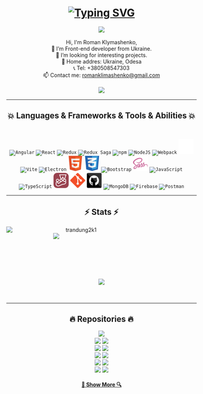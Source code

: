 <h1 align="center">
<a href="https://git.io/typing-svg"><img src="https://readme-typing-svg.demolab.com?font=Fira+Code&weight=900&pause=1000&duration=5000&center=true&vCenter=true&multiline=false&repeat=false&width=400&height=50&lines=Hi!+Nice+to+meet+you!" alt="Typing SVG"/></a>
</h1>
<p align="center">
  <img width="auto" height="500" src="https://media.tenor.com/Wl-KdhG1N24AAAAd/cats.gif">
</p>
<p align="center">
    Hi, I'm Roman Klymashenko,
  <br>
    🌱 I’m Front-end developer from Ukraine.
  <br>
    🤔 I’m looking for interesting projects.
  <br>
    🏡 Home addres: Ukraine, Odesa
  <br>
    📞 Tel: +380508547303
  <br>
    📫 Contact me: <a id ="emailToMe" href="mailto: romanklimashenko@gmail.com">romanklimashenko@gmail.com</a>
  <br>
  <br>
  <img src="https://komarev.com/ghpvc/?username=semklim&style=for-the-badge&label=PROFILE+VIEWS">
</p>
<hr>
<h2 align="center">💥 Languages & Frameworks & Tools & Abilities 💥</h2>
<br>
<p align="center">
  <code><img title="Angular" height="40" src="https://upload.wikimedia.org/wikipedia/commons/thumb/c/cf/Angular_full_color_logo.svg/768px-Angular_full_color_logo.svg.png"></code>
  <code><img title="React" height="40" src="https://upload.wikimedia.org/wikipedia/commons/a/a7/React-icon.svg"></code>
  <code><img title="Redux" height="40" src="https://raw.githubusercontent.com/reduxjs/redux/master/logo/logo.png"></code>
  <code><img title="Redux Saga" height="40" src="https://redux-saga.js.org/img/Redux-Saga-Logo.png"></code>
  <code><img title="npm" height="45" src="https://www.svgrepo.com/show/452077/npm.svg"></code>
  <code><img title="NodeJS" height="40" src="https://upload.wikimedia.org/wikipedia/commons/d/d9/Node.js_logo.svg"></code>
  <code><img title="Webpack" height="40" src="https://www.svgrepo.com/show/354552/webpack.svg"></code>
  <code><img title="Expressjs" height="40" src="./images/express.svg"></code>
  <code><img title="Vite" height="40" src="https://www.svgrepo.com/show/374167/vite.svg"></code>
  <code><img title="Electron" height="40" src="https://www.svgrepo.com/show/353689/electron.svg"></code>
  <code><img title="HTML5" height="40" src="./images/html5.svg"></code>
  <code><img title="CSS" height="40" src="./images/css.svg"></code>
  <code><img title="Bootstrap" height="40" src="https://www.svgrepo.com/show/303293/bootstrap-4-logo.svg"></code>
  <code><img title="SASS" height="40" src="./images/sass.svg"></code>
  <code><img title="JavaScript" height="40" src="https://www.svgrepo.com/show/349419/javascript.svg"></code>
  <code><img title="TypeScript" height="40" src="https://upload.wikimedia.org/wikipedia/commons/4/4c/Typescript_logo_2020.svg"></code>
  <code><img title="Jest" height="40" src="https://raw.githubusercontent.com/jpb06/jpb06/master/icons/Jest.svg"></code>
  <code><img title="Git" height="40" src="./images/git-original.svg"></code>
  <code><img title="GitHub" height="40" src="./images/github.svg"></code>
  <code><img title="MongoDB" height="40" src="https://code4developers.com/wp-content/uploads/2019/10/MongoDBicon.png"></code>
  <code><img title="Firebase" height="40" src="https://seeklogo.com/images/F/firebase-logo-402F407EE0-seeklogo.com.png"></code>
  <code><img title="Postman" height="40" src="https://www.vectorlogo.zone/logos/getpostman/getpostman-icon.svg"></code>
</code>
</p>
<hr>
<h2 align="center">⚡ Stats ⚡</h2>
<p align=center>
  <div align=center>
    <a href="https://github.com/semklim/github-readme-streak-stats" title="Go to Source">
      <img align="left" width=380 src="https://github-readme-streak-stats.herokuapp.com/?user=semklim&theme=react&border=61dafb&hide_border=true" alt="trandung2k1" />
    </a>
    <a href="https://github.com/anuraghazra/github-readme-stats" title="Go to Source">
      <img align="right" width=380 src="https://github-readme-stats.vercel.app/api?username=semklim&show_icons=true&theme=radical&border_color=61dafb&hide_border=true" />
    </a>
  </div>
  <br><br><br><br><br><br><br><br>
  <div align=center>
    <a href="https://github.com/anuraghazra/github-readme-stats">
      <img width=350 align="center" src="https://github-readme-stats.vercel.app/api/top-langs/?username=semklim&title_color=61dafb&text_color=ffffff&icon_color=61dafb&bg_color=20232a&langs_count=12&layout=compact&border_color=61dafb&hide_border=true" />
    </a>
  </div>
  <br>
  <br>
</p>
<hr>
<h2 align="center">🔥 Repositories 🔥</h2>
<div width="100%" align="center">
  <a href="https://github.com/semklim/portfolio" title="Portfolio"><img src="https://github-readme-stats.vercel.app/api/pin/?username=semklim&repo=portfolio&theme=react&border_color=61dafb&border_radius=10"></a>
</div>
<div width="100%" align="center">
  <a href="https://github.com/semklim/WebShop_angular" title="WebShop_angular"><img src="https://github-readme-stats.vercel.app/api/pin/?username=semklim&repo=WebShop_angular&theme=tokyonight&border_color=61dafb&border_radius=10"></a>
 <a href="https://github.com/semklim/currency-converter-forex" title="currency-converter-forex"><img src="https://github-readme-stats.vercel.app/api/pin/?username=semklim&repo=currency-converter-forex&theme=react&border_color=61dafb&border_radius=10"></a>
</div>
<div width="100%" align="center">
  <a href="https://github.com/semklim/React-Redux-ToolKit-And-Redux-Saga-Template" title="React-Redux-ToolKit-And-Redux-Saga-Template"><img src="https://github-readme-stats.vercel.app/api/pin/?username=semklim&repo=React-Redux-ToolKit-And-Redux-Saga-Template&theme=react&border_color=61dafb&border_radius=10"></a>
<a href="https://github.com/semklim/SpotifyAPI_Exame_Step" title="SpotifyAPI_Exame_Step"><img src="https://github-readme-stats.vercel.app/api/pin/?username=semklim&repo=SpotifyAPI_Exame_Step&theme=tokyonight&border_color=61dafb&border_radius=10"></a>
</div>
<div width="100%" align="center">
  <a href="https://github.com/semklim/SpotifyAPI_Exame_Step" title="SpotifyAPI_Exame_Step"><img src="https://github-readme-stats.vercel.app/api/pin/?username=semklim&repo=SpotifyAPI_Exame_Step&theme=tokyonight&border_color=61dafb&border_radius=10"></a>
 <a href="https://github.com/semklim/MongoDB_and_env_learn" title="MongoDB_and_env_learn"><img src="https://github-readme-stats.vercel.app/api/pin/?username=semklim&repo=MongoDB_and_env_learn&theme=react&border_color=61dafb&border_radius=10"></a>
</div>
<div width="100%" align="center">
  <a href="https://github.com/semklim/Node.JS_Practice" title="Node.JS_Practice"><img src="https://github-readme-stats.vercel.app/api/pin/?username=semklim&repo=Node.JS_Practice&theme=react&border_color=61dafb&border_radius=10"></a>
  <a href="https://github.com/semklim/Towers_Battle" title="Towers_Battle"><img src="https://github-readme-stats.vercel.app/api/pin/?username=semklim&repo=Towers_Battle&theme=tokyonight&border_color=61dafb&border_radius=10"></a>
</div>
<div width="100%" align="center">
 <a href="https://github.com/semklim/ClickerGame_Step_Academy" title="ClickerGame_Step_Academy"><img src="https://github-readme-stats.vercel.app/api/pin/?username=semklim&repo=ClickerGame_Step_Academy&theme=tokyonight&border_color=61dafb&border_radius=10"></a>
 <a href="https://github.com/semklim/Waxom_ITStep_Landing" title="Waxom_ITStep_Landing"><img src="https://github-readme-stats.vercel.app/api/pin/?username=semklim&repo=Waxom_ITStep_Landing&theme=react&border_color=61dafb&border_radius=10"></a>
</div>
<h4 align="center">
  <a href="https://github.com/semklim?tab=repositories" title="Show Repositories">🔎 Show More 🔍</a>
</h4>
